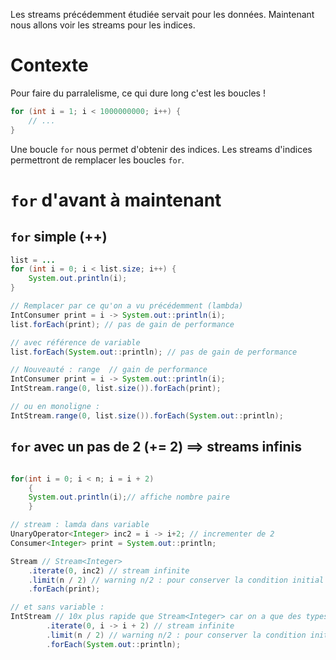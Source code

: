 Les streams précédemment étudiée servait pour les données.
Maintenant nous allons voir les streams pour les indices.

# Contexte
Pour faire du parralelisme, ce qui dure long c'est les boucles !

```java
for (int i = 1; i < 1000000000; i++) {
    // ...
}
```

Une boucle `for` nous permet d'obtenir des indices.
Les streams d'indices permettront de remplacer les boucles `for`.

# `for` d'avant à maintenant

## `for` simple (++)
```java
list = ...
for (int i = 0; i < list.size; i++) {
    System.out.println(i);
}

// Remplacer par ce qu'on a vu précédemment (lambda)
IntConsumer print = i -> System.out::println(i);
list.forEach(print); // pas de gain de performance

// avec référence de variable
list.forEach(System.out::println); // pas de gain de performance

// Nouveauté : range  // gain de performance
IntConsumer print = i -> System.out::println(i);
IntStream.range(0, list.size()).forEach(print);

// ou en monoligne :
IntStream.range(0, list.size()).forEach(System.out::println);
```


## `for` avec un pas de 2 (+= 2) ==> streams infinis
```java

for(int i = 0; i < n; i = i + 2)
    {
    System.out.println(i);// affiche nombre paire
    }

// stream : lamda dans variable
UnaryOperator<Integer> inc2 = i -> i+2; // incrementer de 2
Consumer<Integer> print = System.out::println;

Stream // Stream<Integer>
    .iterate(0, inc2) // stream infinite
    .limit(n / 2) // warning n/2 : pour conserver la condition initial du for : i < n. Comme on incrémente de 2, on atteind la limite 2x plus vite
    .forEach(print);

// et sans variable :
IntStream // 10x plus rapide que Stream<Integer> car on a que des types simples et pas des objets
        .iterate(0, i -> i + 2) // stream infinite
        .limit(n / 2) // warning n/2 : pour conserver la condition initial du for : i < n. Comme on incrémente de 2, on atteind la limite 2x plus vite
        .forEach(System.out::println);
```

